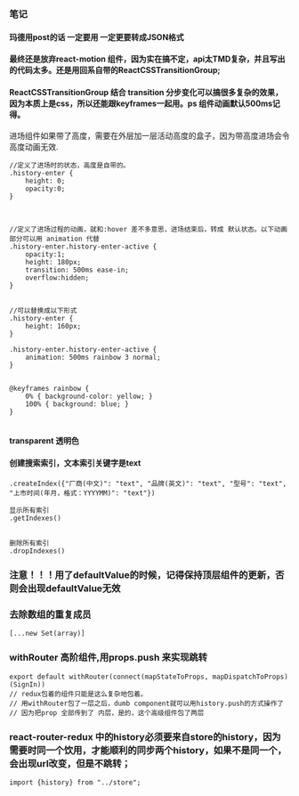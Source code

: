 ### 笔记

#### 玛德用post的话 一定要用 一定更要转成JSON格式

#### 最终还是放弃react-motion 组件，因为实在搞不定，api太TMD复杂，并且写出的代码太多。还是用回系自带的ReactCSSTransitionGroup;

#### ReactCSSTransitionGroup 结合 transition 分步变化可以搞很多复杂的效果，因为本质上是css，所以还能跟keyframes一起用。ps 组件动画默认500ms记得。


进场组件如果带了高度，需要在外层加一层活动高度的盒子，因为带高度进场会令高度动画无效.
```
//定义了进场时的状态，高度是自带的。
.history-enter {
    height: 0;
    opacity:0;
}



//定义了进场过程的动画，就和:hover 差不多意思，进场结束后，转成 默认状态。以下动画部分可以用 animation 代替
.history-enter.history-enter-active {
    opacity:1;
    height: 180px;
    transition: 500ms ease-in;
    overflow:hidden;
}


//可以替换成以下形式
.history-enter {
    height: 160px;
}

.history-enter.history-enter-active {
    animation: 500ms rainbow 3 normal;
}


@keyframes rainbow {
    0% { background-color: yellow; }
    100% { background: blue; }
}


```


#### transparent 透明色

#### 创建搜索索引，文本索引关键字是text
```
.createIndex({"厂商(中文)": "text", "品牌(英文)": "text", "型号": "text", "上市时间(年月，格式：YYYYMM)": "text"})

显示所有索引
.getIndexes()


删除所有索引
.dropIndexes()

```

### 注意！！！用了defaultValue的时候，记得保持顶层组件的更新，否则会出现defaultValue无效

### 去除数组的重复成员
```
[...new Set(array)]
```


### withRouter 高阶组件,用props.push 来实现跳转
```
export default withRouter(connect(mapStateToProps, mapDispatchToProps)(SignIn))
// redux包着的组件只能是这么复杂地包着。
// 用withRouter包了一层之后，dumb component就可以用history.push的方式操作了
// 因为把prop 全部传到了 内层，是的，这个高级组件包了两层
```

### react-router-redux 中的history必须要来自store的history，因为需要时同一个饮用，才能顺利的同步两个history，如果不是同一个，会出现url改变，但是不跳转；

```
import {history} from "../store";

```
